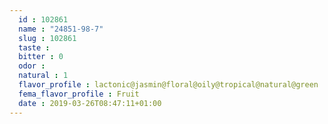 ```yaml
---
  id : 102861
  name : "24851-98-7"
  slug : 102861
  taste : 
  bitter : 0
  odor : 
  natural : 1
  flavor_profile : lactonic@jasmin@floral@oily@tropical@natural@green
  fema_flavor_profile : Fruit
  date : 2019-03-26T08:47:11+01:00
---
```




